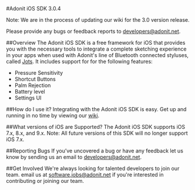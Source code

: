 #Adonit iOS SDK 3.0.4

Note: We are in the process of updating our wiki for the 3.0 version release.

Please provide any bugs or feedback reports to [developers@adonit.net](mailto:developers@adonit.net).

##Overview
The Adonit iOS SDK is a free framework for iOS that provides you with the necessary tools to integrate a complete sketching experience in your apps when used with Adonit's line of Bluetooth connected styluses, called [Jots](http://adonit.net/jot). It includes support for for the following features:

- Pressure Sensitivity
- Shortcut Buttons
- Palm Rejection
- Battery level
- Settings UI


##How do I use it?
Integrating with the Adonit iOS SDK is easy. Get up and running in no time by viewing our [wiki](http://github.com/Adonit/JotTouchSDK/wiki).

##What versions of iOS are Supported?
The Adonit iOS SDK supports iOS 7.x, 8.x, and 9.x. Note: All future versions of this SDK will no longer support iOS 7.x.

##Reporting Bugs
If you’ve uncovered a bug or have any feedback let us know by sending us an email to [developers@adonit.net](mailto:developers@adonit.net).

##Get Involved
We're always looking for talented developers to join our team. email us at [software.jobs@adonit.net](mailto:software.jobs@adonit.net) if you're interested in contributing or joining our team.
